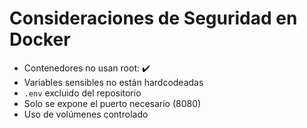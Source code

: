 # Consideraciones de Seguridad en Docker

- Contenedores no usan root: ✔️
- Variables sensibles no están hardcodeadas
- `.env` excluido del repositorio
- Solo se expone el puerto necesario (8080)
- Uso de volúmenes controlado
